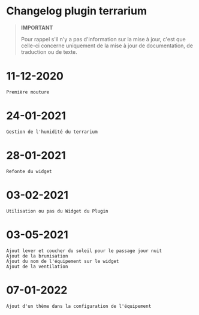# Changelog plugin terrarium

>**IMPORTANT**
>
>Pour rappel s'il n'y a pas d'information sur la mise à jour, c'est que celle-ci concerne uniquement de la mise à jour de documentation, de traduction ou de texte.

# 11-12-2020

    Première mouture

# 24-01-2021

    Gestion de l'humidité du terrarium

# 28-01-2021

    Refonte du widget

# 03-02-2021

    Utilisation ou pas du Widget du Plugin 

# 03-05-2021

    Ajout lever et coucher du soleil pour le passage jour nuit
    Ajout de la brumisation
    Ajout du nom de l'équipement sur le widget
    Ajout de la ventilation

# 07-01-2022

    Ajout d'un thème dans la configuration de l'équipement
    
    